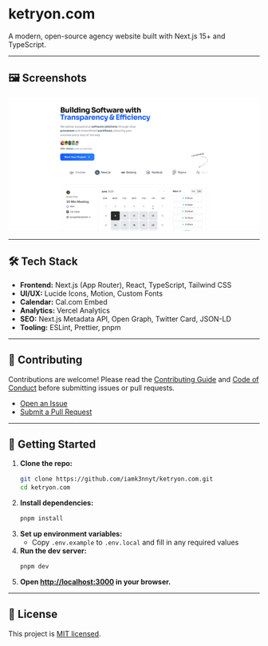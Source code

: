 # ketryon.com

A modern, open-source agency website built with Next.js 15+ and TypeScript.

---

## 🖼️ Screenshots

<!-- Add screenshots of the landing page, calendar integration, and UI components here -->

![og](./public/og.png)

---

## 🛠️ Tech Stack

- **Frontend:** Next.js (App Router), React, TypeScript, Tailwind CSS
- **UI/UX:** Lucide Icons, Motion, Custom Fonts
- **Calendar:** Cal.com Embed
- **Analytics:** Vercel Analytics
- **SEO:** Next.js Metadata API, Open Graph, Twitter Card, JSON-LD
- **Tooling:** ESLint, Prettier, pnpm

---

## 📝 Contributing

Contributions are welcome! Please read the [Contributing Guide](./CONTRIBUTING.md) and [Code of Conduct](./CODE_OF_CONDUCT.md) before submitting issues or pull requests.

- [Open an Issue](https://github.com/iamk3nnyt/ketryon.com/issues)
- [Submit a Pull Request](https://github.com/iamk3nnyt/ketryon.com/pulls)

---

## 🏁 Getting Started

1. **Clone the repo:**
   ```sh
   git clone https://github.com/iamk3nnyt/ketryon.com.git
   cd ketryon.com
   ```
2. **Install dependencies:**
   ```sh
   pnpm install
   ```
3. **Set up environment variables:**
   - Copy `.env.example` to `.env.local` and fill in any required values
4. **Run the dev server:**
   ```sh
   pnpm dev
   ```
5. **Open [http://localhost:3000](http://localhost:3000) in your browser.**

---

## 📄 License

This project is [MIT licensed](./LICENSE).
